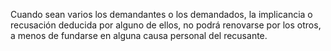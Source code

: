Cuando sean varios los demandantes o los demandados, la implicancia o recusación deducida por alguno de ellos, no podrá renovarse por los otros, a menos de fundarse en alguna causa personal del recusante.